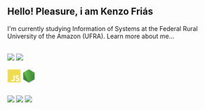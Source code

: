 ## Hello! Pleasure, i am Kenzo Friás
<p>I'm currently studying Information of Systems at the Federal Rural University of the Amazon (UFRA). Learn more about me...</p>
<div style="display: inline_block"><br>
  <img height="150em" src="https://github-readme-stats.vercel.app/api?username=kenzofrias&theme=github_dark&show_icons=true">
  <img height="150em" src="https://github-readme-stats.vercel.app/api/top-langs/?username=kenzofrias&layout=compact&langs_count=16&theme=github_dark"/>  
</div>
<div style="display: inline_block"><br>
  <img align="center" alt="Kenzo-Js" height="30" widht="40" src="https://raw.githubusercontent.com/devicons/devicon/master/icons/javascript/javascript-plain.svg"> 
  <img align="center" alt="Kenzo-Node" height="30" widht="40" src="https://raw.githubusercontent.com/devicons/devicon/master/icons/nodejs/nodejs-original.svg">
</div>

##

<div> 
  <a href="https://instagram.com/kenzogb_fr" target="_blank"><img src="https://img.shields.io/badge/-Instagram-%23E4405F?style=for-the-badge&logo=instagram&logoColor=white" target="_blank"></a>
  <a href = "mailto:kenzofrias16@gmail.com"><img src="https://img.shields.io/badge/-Gmail-%23333?style=for-the-badge&logo=gmail&logoColor=white" target="_blank"></a>
  <a href="https://www.linkedin.com/in/kenzofrias" target="_blank"><img src="https://img.shields.io/badge/-LinkedIn-%230077B5?style=for-the-badge&logo=linkedin&logoColor=white" target="_blank"></a> 

  
